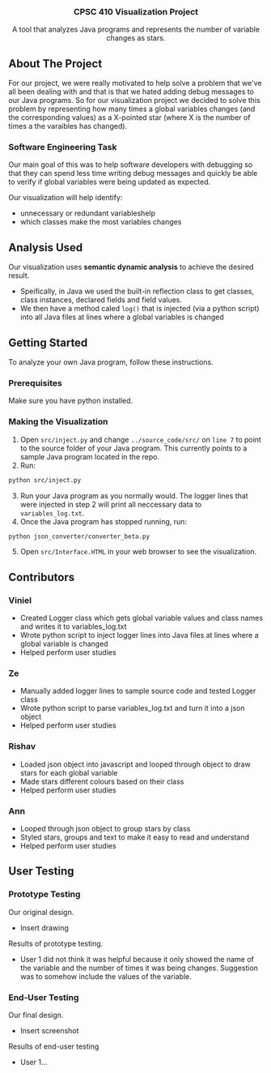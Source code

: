 <br />
<p align="center">
  <h3 align="center">CPSC 410 Visualization Project</h3>

  <p align="center">
    A tool that analyzes Java programs and represents the number of variable changes as stars.
</p>

<!-- ABOUT THE PROJECT -->
## About The Project
For our project, we were really motivated to help solve a problem that we've all been dealing with and that is that we hated adding debug messages to our Java programs. So for our visualization project we decided to solve this problem by representing how many times a global variables changes (and the corresponding values) as a X-pointed star (where X is the number of times a the varaibles has changed).

### Software Engineering Task
Our main goal of this was to help software developers with debugging so that they can spend less time writing debug messages and quickly be able to verify if global variables were being updated as expected.

Our visualization will help identify:
* unnecessary or redundant variableshelp
* which classes make the most variables changes

## Analysis Used
Our visualization uses **semantic dynamic analysis** to achieve the desired result.
* Speifically, in Java we used the built-in reflection class to get classes, class instances, declared fields and field values.
* We then have a method caled `log()` that is injected (via a python script) into all Java files at lines where a global variables is changed 

<!-- GETTING STARTED -->
## Getting Started

To analyze your own Java program, follow these instructions.

### Prerequisites

Make sure you have python installed.

### Making the Visualization

1. Open `src/inject.py` and change `../source_code/src/` on `line 7` to point to the source folder of your Java program. This currently points to a sample Java program located in the repo.
2. Run:
```bash
python src/inject.py
```
3. Run your Java program as you normally would. The logger lines that were injected in step 2 will print all neccessary data to `variables_log.txt`.
4. Once the Java program has stopped running, run:
```bash
python json_converter/converter_beta.py
```
5. Open `src/Interface.HTML` in your web browser to see the visualization.

<!-- CONTRIBUTORS -->
## Contributors

### Viniel
* Created Logger class which gets global variable values and class names and writes it to variables_log.txt
* Wrote python script to inject logger lines into Java files at lines where a global variable is changed
* Helped perform user studies

### Ze
* Manually added logger lines to sample source code and tested Logger class
* Wrote python script to parse variables_log.txt and turn it into a json object
* Helped perform user studies

### Rishav
* Loaded json object into javascript and looped through object to draw stars for each global variable
* Made stars different colours based on their class
* Helped perform user studies

### Ann
* Looped through json object to group stars by class
* Styled stars, groups and text to make it easy to read and understand
* Helped perform user studies

<!-- USER TESTING -->
## User Testing
### Prototype Testing
Our original design.
* Insert drawing

Results of prototype testing.
* User 1 did not think it was helpful because it only showed the name of the variable and the number of times it was being changes. Suggestion was to somehow include the values of the variable.

### End-User Testing
Our final design.
* Insert screenshot

Results of end-user testing
* User 1...